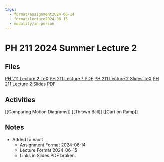 ```yaml
---
tags:
  - format/assignment2024-06-14
  - format/lecture2024-06-15
  - modality/in-person
---
```

# PH 211 2024 Summer Lecture 2
## Files
[PH 211 Lecture 2 TeX](PH_211_Lecture_2.tex)
[PH 211 Lecture 2 PDF](PH_211_Lecture_2.pdf)
[PH 211 Lecture 2 Slides TeX](PH_211_Lecture_2_Slides.tex)
[PH 211 Lecture 2 Slides PDF](PH_211_Lecture_2_Slides.pdf)
## Activities
[[Comparing Motion Diagrams]]
[[Thrown Ball]]
[[Cart on Ramp]]
## Notes
* Added to Vault
	* Assignment Format 2024-06-14
	* Lecture Format 2024-06-15
	* Links in Slides PDF broken.